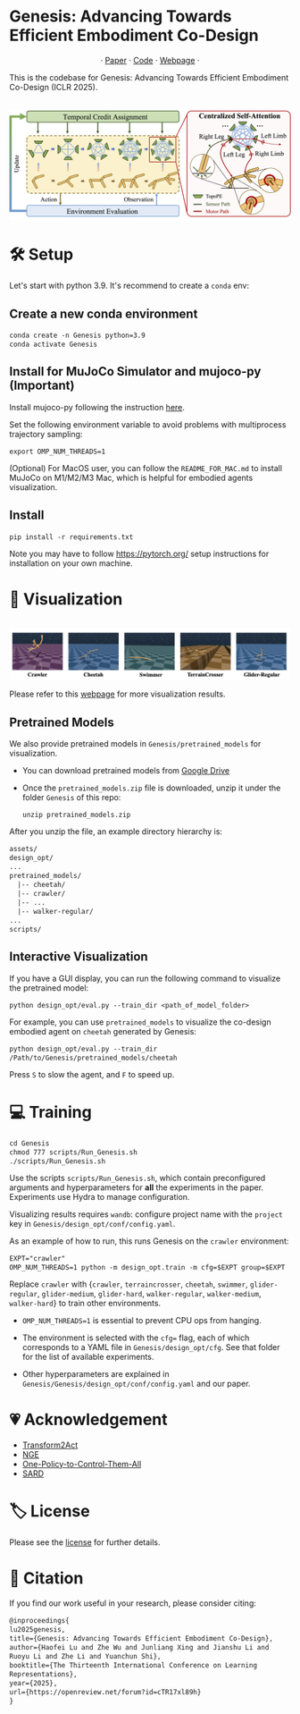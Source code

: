 # Genesis: Advancing Towards Efficient Embodiment Co-Design

<p align="center">
·
<a href="https://openreview.net/pdf?id=cTR17xl89h">Paper</a>
·
<a href="https://github.com/GenesisOrigin/Genesis">Code</a>
·
<a href="https://genesisorigin.github.io">Webpage</a>
·
</p>

This is the codebase for Genesis: Advancing Towards Efficient Embodiment Co-Design (ICLR 2025).

<p align="center">
    <br>
    <img src="figures/framework.png"/>
    <br>
<p>

# 🛠️ Setup
Let's start with python 3.9. It's recommend to create a `conda` env:

## Create a new conda environment 
```
conda create -n Genesis python=3.9
conda activate Genesis
```

## Install for MuJoCo Simulator and mujoco-py (Important)
Install mujoco-py following the instruction [here](https://github.com/openai/mujoco-py#install-mujoco).

Set the following environment variable to avoid problems with multiprocess trajectory sampling:
```
export OMP_NUM_THREADS=1
```

(Optional) For MacOS user, you can follow the `README_FOR_MAC.md` to install MuJoCo on M1/M2/M3 Mac, which is helpful for embodied agents visualization.

## Install
```
pip install -r requirements.txt
```

Note you may have to follow https://pytorch.org/ setup instructions for installation on your own machine.

# 👀 Visualization

<p align="center">
    <br>
    <img src="figures/visualization.png"/>
    <br>
<p>

Please refer to this [webpage](https://genesisorigin.github.io) for more visualization results.

## Pretrained Models
We also provide pretrained models in `Genesis/pretrained_models` for visualization. 

* You can download pretrained models from [Google Drive](https://drive.google.com/file/d/1TYRl8FI8TWEkXr1wYGOsW0au--GUBnce/view?usp=sharing)

* Once the `pretrained_models.zip` file is downloaded, unzip it under the folder `Genesis` of this repo:
  ```
  unzip pretrained_models.zip
  ```

After you unzip the file, an example directory hierarchy is:
```
assets/
design_opt/
...
pretrained_models/
  |-- cheetah/
  |-- crawler/
  |-- ...
  |-- walker-regular/
...
scripts/
```


## Interactive Visualization

If you have a GUI display, you can run the following command to visualize the pretrained model:
```
python design_opt/eval.py --train_dir <path_of_model_folder>
```

For example, you can use `pretrained_models` to visualize the co-design embodied agent on `cheetah` generated by Genesis:
```
python design_opt/eval.py --train_dir /Path/to/Genesis/pretrained_models/cheetah
```

Press `S` to slow the agent, and `F` to speed up. 

# 💻 Training
```
cd Genesis
chmod 777 scripts/Run_Genesis.sh
./scripts/Run_Genesis.sh
```
Use the scripts `scripts/Run_Genesis.sh`, which contain preconfigured arguments and hyperparameters for **all** the experiments in the paper.  Experiments use Hydra to manage configuration.

Visualizing results requires `wandb`: configure project name with the `project` key in `Genesis/design_opt/conf/config.yaml`.

As an example of how to run, this runs Genesis on the `crawler` environment:

```
EXPT="crawler"
OMP_NUM_THREADS=1 python -m design_opt.train -m cfg=$EXPT group=$EXPT
```

Replace `crawler` with {`crawler`, `terraincrosser`, `cheetah`, `swimmer`, `glider-regular`, `glider-medium`, `glider-hard`, `walker-regular`, `walker-medium`, `walker-hard`} to train other environments.

- `OMP_NUM_THREADS=1` is essential to prevent CPU ops from hanging.

- The environment is selected with the `cfg=` flag, each of which corresponds to a YAML file in `Genesis/design_opt/cfg`. See that folder
for the list of available experiments.

- Other hyperparameters are explained in `Genesis/Genesis/design_opt/conf/config.yaml` and our paper.

# 💗 Acknowledgement
* [Transform2Act](https://github.com/Khrylx/Transform2Act)
* [NGE](https://github.com/WilsonWangTHU/neural_graph_evolution)
* [One-Policy-to-Control-Them-All](https://github.com/huangwl18/modular-rl)
* [SARD](https://github.com/drdh/SARD)

# 🏷️ License
Please see the [license](LICENSE) for further details.

# 📝 Citation
If you find our work useful in your research, please consider citing:
```
@inproceedings{
lu2025genesis,
title={Genesis: Advancing Towards Efficient Embodiment Co-Design},
author={Haofei Lu and Zhe Wu and Junliang Xing and Jianshu Li and Ruoyu Li and Zhe Li and Yuanchun Shi},
booktitle={The Thirteenth International Conference on Learning Representations},
year={2025},
url={https://openreview.net/forum?id=cTR17xl89h}
}
```
